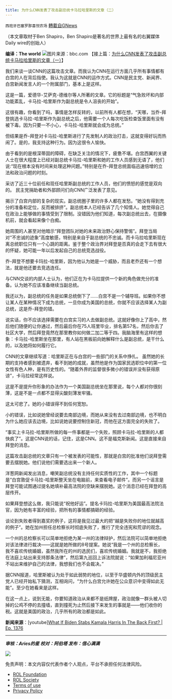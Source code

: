 ```yaml
---
title: 为什么CNN发表了攻击副总统卡马拉哈里斯的文章（二）
---
```

`西班牙巴塞罗那喜悦农场` [轉載自GNews](https://gnews.org/zh-hans/1746575/)

（本文章取材于Ben Shapiro，Ben Shapiro是著名的世界上最有名的右翼媒体Daily wire的创始人）

**编译：The world**
![](https://assets.gnews.org/wp-content/uploads/2021/12/image0-27.jpg)图片来源：bbc.com
【接上篇：[为什么CNN发表了攻击副总统卡马拉哈里斯的文章（一）](https://gnews.org/zh-hans/1746538/)】

我们来谈一谈CNN的这篇攻击文章。而我认为CNN在运行方面几乎所有事情都有白宫的人在背后指使。我认为这就是CNN的运作方式。CNN是民主党、新闻界、白宫新闻发言人的一个附属部门，基本上是这样。

这是一篇，爱德华-艾萨克-德维尔等人所著的文章。它的标题是“气急败坏和内部功能紊乱，卡马拉-哈里斯作为副总统是令人沮丧的开始”。

这很有趣，你看到了吗，事情是怎样反转的，以前所有人都在想，“天哪，当乔-拜登挑选卡马拉-哈里斯作为副总统之后，他需要一个人每次吃饭检查饭里面有没有被下毒。因为只要一不小心，卡马拉-哈里斯就会成为总统。”

但结果是乔-拜登对卡马拉-哈里斯进行了先发制人的政治打击，这就变得好玩而热闹了。是的，我支持这种行为。因为这很令人愉快。

由于看到的是根深蒂固的障碍，在缺乏关注的情况下，疲惫不堪。白宫西翼的关键人士在很大程度上已经对副总统卡马拉-哈里斯和她的工作人员感到无语了，他们说:“现在根本没有时间来处理这种问题。”特别是在乔-拜登总统面临迅速倍增的立法和政治问题的时刻。

采访了近三十位前任和现任哈里斯副总统的工作人员，他们的愤怒的感觉是双向的。 民主党捐助者和外部顾问们向CNN广泛发表了意见。

揭示了白宫内部的复杂的现实。副总统圈子里的许多人都在发愁。“她没有得到充分的准备和定位，反而被排挤”。副总统本人已经告诉了几个知情人。她觉得自己在政治上能够做的事情受到了限制。没错因为他们知道，每次副总统出去，在摄像机前，就会看起来像个白痴。

她周围的人甚至对他暗示“拜登团队对她的未来政治野心保持警惕”。拜登当局对“不忠诚的迹象”高度敏感，特别是来自于副总统的不忠诚。而卡马拉哈里斯现在离总统职位只有一个心跳的距离。鉴于整个政治界对拜登是否真的会走下去有很大的怀疑，她可能一年以后发起自己的总统竞选战役。

乔-拜登不想要卡玛拉-哈里斯，因为他认为她是一个威胁，而且老乔还有一个想法，就是他还要去竞选连任。

与CNN交谈的内部人士认为，他们正在为卡马拉提供一个新的角色做充分的准备。认为她不应该准备继续当副总统。

我还以为，副总统的任务是如果总统倒下了……白宫不是一个辅导班。如果你不想让某人在某种情况下成为总统，一旦你成为美国的总统，你就不应该选择某人为副总统，这是乔-拜登的错。

说实话，你不应该选择需要在白宫实习的人去做副总统。这就好像你上了高中，然后他们随便的让你通过，然后最后你在75人班里毕业，排名第57名，然后你去了社区大学，然后拜登竟然在那里教你如何做二加二等于四。我脑海里有这样的想象：卡马拉-哈里斯坐在那里，有人站在黑板前向她解释什么是副总统，是干什么的，以及她将如何履行它。

CNN的文章继续写道：哈里斯正在与白宫的一些部门的关系中挣扎。 虽然她的长期的支持者感到被遗弃，看不到她的成就，虽然他是作为国家民选职位中的第一位女性有色人种，是有历史性的。“随着外界的监督很多微小的错误并没有获得原谅”，卡马拉经常这样说。

这是不是提升你形象的办法作为一个美国副总统坐在那里说，每个人都对你很刻薄，这是不是一点都不显得尖酸刻薄发牢骚。

这太可悲了。她的小错误得不到任何宽恕。

小的错误，比如说她曾经说要去南部边境，而她从来没有去过南部边境，也不明白为什么她应该去边境，比如说她说要控制住新冠，而他在这方面完全的失败了。

“事实上卡马拉-哈里斯所做的每一件事都是一个失败，照顾卡马拉-哈里斯的人都快疯了”。这是CNN说的话，记住，这是CNN。这不是福克斯新闻。这是直接来自拜登的消息。

这篇攻击副总统的文章只有一个被发表的可能性，那就是白宫的批准他们说拜登需要去摆脱她。他们说他们需要选出来一个新人。

洋葱网新闻发出消息，嘲笑副总统没有主持任何实质性的工作，其中一个标题是“白宫敦促卡马拉-哈里斯整天坐在电脑前，来查看电子邮件”。而另一个谣言是拜登可能试图通过提名她填补最高法院的空缺来摆脱她。这个消息已经在拜登的高层传开。

如果拜登想这么做，我只能说“祝他好运”。提名卡玛拉-哈里斯为美国最高法院法官，因为她有丰富的经验，把所有的事情都搞砸的经验。

谈论到失败者得到嘉奖的例子，这将是我见过最大的把“越是失败你的地位就越高的例子”。她在加州担任总检察长时彻底失败了，推行了完全违宪和荒谬的观念。

一个州的总检察长可以简单地拒绝为某一州的法律辩护，然后法院可以简单地拒绝对该法律进行裁决——这就是她所做的8号提案。她说“我是一个州的总检察长，我不喜欢传统婚姻，虽然我所在的州的选民们，喜欢传统婚姻。我就是不，我拒绝在法庭上站出来支持那条法律”，然后第九巡回上诉法院就说：“如果加利福尼亚州不站出来维护自己的法律，我想我们也不会裁决。”

据CNN报道，哈里斯被认为处于如此弱势的地位，以至于华盛顿内外的顶级民主党人已经开始私下猜测，互相询问，“为什么白宫允许她在公众意识中变得如此无能”。至少在她看来是这样。

在这一点上，说到无能，你要知道政治从来都不是纸牌屋，政治就像一群头被人切掉的公鸡不停的去撞墙，直到撞死为止然后接下来发生的事就是——他们收你的税。这就是美国的政治，几乎所有的政治都是如此。

**新闻来源**：[youtube][What If Biden Stabs Kamala Harris In The Back First? | Ep. 1376](https://www.youtube.com/watch?v=PKKrb4C9ypw&amp;t=988s)

* * *

***审核：Aries的星
校对：阿伯塔
发布：信心满满***

![](https://assets.gnews.org/wp-content/uploads/2021/12/GNEWS_CH.-1-3-2.jpeg)



 

免责声明：本文内容仅代表作者个人观点，平台不承担任何法律风险。

- [ROL Foundation](https://rolfoundation.org/)
- [ROL Society](https://rolsociety.org/)
- [Terms of use](https://gnews.org/terms-of-use-3/)
- [Privacy Policy](https://gnews.org/privacy-policy/)
